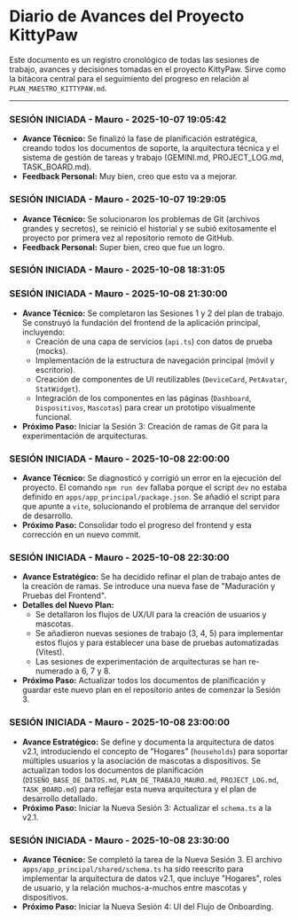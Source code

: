 # Diario de Avances del Proyecto KittyPaw

Este documento es un registro cronológico de todas las sesiones de trabajo, avances y decisiones tomadas en el proyecto KittyPaw. Sirve como la bitácora central para el seguimiento del progreso en relación al `PLAN_MAESTRO_KITTYPAW.md`.

---

### SESIÓN INICIADA - Mauro - 2025-10-07 19:05:42
- **Avance Técnico:** Se finalizó la fase de planificación estratégica, creando todos los documentos de soporte, la arquitectura técnica y el sistema de gestión de tareas y trabajo (GEMINI.md, PROJECT_LOG.md, TASK_BOARD.md).
- **Feedback Personal:** Muy bien, creo que esto va a mejorar.

### SESIÓN INICIADA - Mauro - 2025-10-07 19:29:05
- **Avance Técnico:** Se solucionaron los problemas de Git (archivos grandes y secretos), se reinició el historial y se subió exitosamente el proyecto por primera vez al repositorio remoto de GitHub.
- **Feedback Personal:** Super bien, creo que fue un logro.

### SESIÓN INICIADA - Mauro - 2025-10-08 18:31:05

### SESIÓN INICIADA - Mauro - 2025-10-08 21:30:00
- **Avance Técnico:** Se completaron las Sesiones 1 y 2 del plan de trabajo. Se construyó la fundación del frontend de la aplicación principal, incluyendo:
    - Creación de una capa de servicios (`api.ts`) con datos de prueba (mocks).
    - Implementación de la estructura de navegación principal (móvil y escritorio).
    - Creación de componentes de UI reutilizables (`DeviceCard`, `PetAvatar`, `StatWidget`).
    - Integración de los componentes en las páginas (`Dashboard`, `Dispositivos`, `Mascotas`) para crear un prototipo visualmente funcional.
- **Próximo Paso:** Iniciar la Sesión 3: Creación de ramas de Git para la experimentación de arquitecturas.

### SESIÓN INICIADA - Mauro - 2025-10-08 22:00:00
- **Avance Técnico:** Se diagnosticó y corrigió un error en la ejecución del proyecto. El comando `npm run dev` fallaba porque el script `dev` no estaba definido en `apps/app_principal/package.json`. Se añadió el script para que apunte a `vite`, solucionando el problema de arranque del servidor de desarrollo.
- **Próximo Paso:** Consolidar todo el progreso del frontend y esta corrección en un nuevo commit.

### SESIÓN INICIADA - Mauro - 2025-10-08 22:30:00
- **Avance Estratégico:** Se ha decidido refinar el plan de trabajo antes de la creación de ramas. Se introduce una nueva fase de "Maduración y Pruebas del Frontend".
- **Detalles del Nuevo Plan:**
    - Se detallaron los flujos de UX/UI para la creación de usuarios y mascotas.
    - Se añadieron nuevas sesiones de trabajo (3, 4, 5) para implementar estos flujos y para establecer una base de pruebas automatizadas (Vitest).
    - Las sesiones de experimentación de arquitecturas se han re-numerado a 6, 7 y 8.
- **Próximo Paso:** Actualizar todos los documentos de planificación y guardar este nuevo plan en el repositorio antes de comenzar la Sesión 3.

### SESIÓN INICIADA - Mauro - 2025-10-08 23:00:00
- **Avance Estratégico:** Se define y documenta la arquitectura de datos v2.1, introduciendo el concepto de "Hogares" (`households`) para soportar múltiples usuarios y la asociación de mascotas a dispositivos. Se actualizan todos los documentos de planificación (`DISEÑO_BASE_DE_DATOS.md`, `PLAN_DE_TRABAJO_MAURO.md`, `PROJECT_LOG.md`, `TASK_BOARD.md`) para reflejar esta nueva arquitectura y el plan de desarrollo detallado.
- **Próximo Paso:** Iniciar la Nueva Sesión 3: Actualizar el `schema.ts` a la v2.1.

### SESIÓN INICIADA - Mauro - 2025-10-08 23:30:00
- **Avance Técnico:** Se completó la tarea de la Nueva Sesión 3. El archivo `apps/app_principal/shared/schema.ts` ha sido reescrito para implementar la arquitectura de datos v2.1, que incluye "Hogares", roles de usuario, y la relación muchos-a-muchos entre mascotas y dispositivos.
- **Próximo Paso:** Iniciar la Nueva Sesión 4: UI del Flujo de Onboarding.